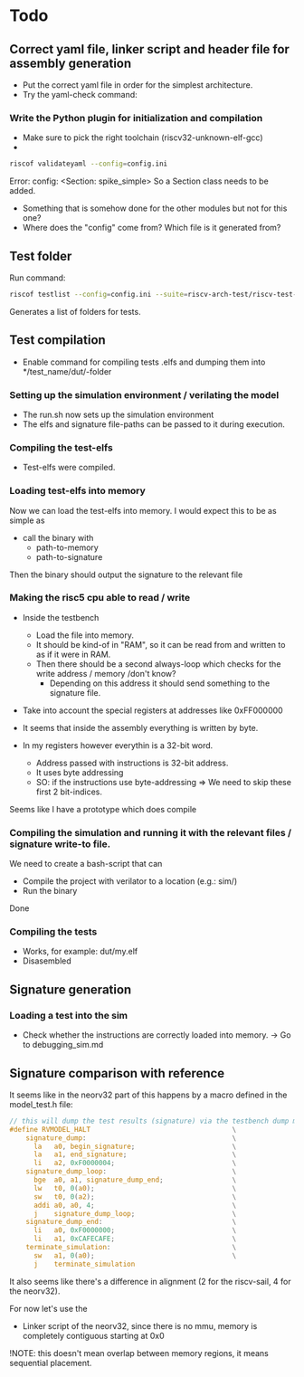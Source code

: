 # Todo
## Correct yaml file, linker script and header file for assembly generation
- Put the correct yaml file in order for the simplest architecture.
- Try the yaml-check command:
### Write the Python plugin for initialization and compilation
- Make sure to pick the right toolchain (riscv32-unknown-elf-gcc)
- 

```bash
riscof validateyaml --config=config.ini
```

Error: config: <Section: spike_simple>
So a Section class needs to be added. 
- Something that is somehow done for the other modules but not for this one?
- Where does the "config" come from? Which file is it generated from?

## Test folder
Run command:

```bash
riscof testlist --config=config.ini --suite=riscv-arch-test/riscv-test-suite/ --env=riscv-arch-test/riscv-test-suite/env
```

Generates a list of folders for tests.

## Test compilation

- Enable command for compiling tests .elfs and dumping them into */test_name/dut/-folder

### Setting up the simulation environment / verilating the model

- The run.sh now sets up the simulation environment
- The elfs and signature file-paths can be passed to it during execution.

### Compiling the test-elfs

- Test-elfs were compiled.

### Loading test-elfs into memory
Now we can load the test-elfs into memory.
I would expect this to be as simple as
- call the binary with
  - path-to-memory
  - path-to-signature

Then the binary should output the signature to the relevant file

### Making the risc5 cpu able to read / write
- Inside the testbench
  - Load the file into memory.
  - It should be kind-of in "RAM", so it can be read from and written to as if it were in RAM.
  - Then there should be a second always-loop which checks for the write address / memory /don't know?
    - Depending on this address it should send something to the signature file.

- Take into account the special registers at addresses like 0xFF000000
- It seems that inside the assembly everything is written by byte.
- In my registers however everythin is a 32-bit word.
  - Address passed with instructions is 32-bit address.
  - It uses byte addressing
  - SO: if the instructions use byte-addressing 
    => We need to skip these first 2 bit-indices.

Seems like I have a prototype which does compile

### Compiling the simulation and running it with the relevant files / signature write-to file.
We need to create a bash-script that can
- Compile the project with verilator to a location (e.g.: sim/)
- Run the binary

Done

### Compiling the tests
- Works, for example: dut/my.elf
- Disasembled

## Signature generation

### Loading a test into the sim

- Check whether the instructions are correctly loaded into memory.
-> Go to debugging_sim.md

## Signature comparison with reference

It seems like in the neorv32 part of this happens by a macro defined in the model_test.h file:
```C
// this will dump the test results (signature) via the testbench dump module.
#define RVMODEL_HALT                                   \
    signature_dump:                                    \
      la   a0, begin_signature;                        \
      la   a1, end_signature;                          \
      li   a2, 0xF0000004;                             \
    signature_dump_loop:                               \
      bge  a0, a1, signature_dump_end;                 \
      lw   t0, 0(a0);                                  \
      sw   t0, 0(a2);                                  \
      addi a0, a0, 4;                                  \
      j    signature_dump_loop;                        \
    signature_dump_end:                                \
      li   a0, 0xF0000000;                             \
      li   a1, 0xCAFECAFE;                             \
    terminate_simulation:                              \
      sw   a1, 0(a0);                                  \
      j    terminate_simulation
```

It also seems like there's a difference in alignment (2 for the riscv-sail, 4 for the neorv32).

For now let's use the
- Linker script of the neorv32, since there is no mmu, memory is completely contiguous starting at 0x0

!NOTE: this doesn't mean overlap between memory regions, it means sequential placement.